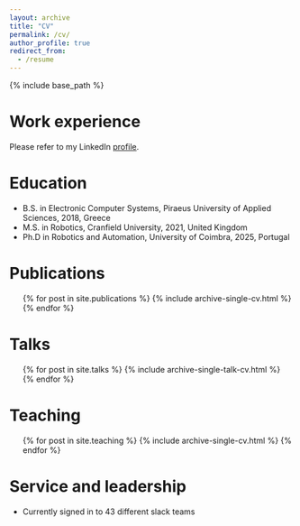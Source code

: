 ```yaml
---
layout: archive
title: "CV"
permalink: /cv/
author_profile: true
redirect_from:
  - /resume
---
```


{% include base_path %}

Work experience
======
Please refer to my LinkedIn [profile](https://www.linkedin.com/in/panagiotis-karfakis-981001b7/).

Education
======
* B.S. in Electronic Computer Systems, Piraeus University of Applied Sciences, 2018, Greece
* M.S. in Robotics, Cranfield University, 2021, United Kingdom
* Ph.D in Robotics and Automation, University of Coimbra, 2025, Portugal 

Publications
======
  <ul>{% for post in site.publications %}
    {% include archive-single-cv.html %}
  {% endfor %}</ul>
  
Talks
======
  <ul>{% for post in site.talks %}
    {% include archive-single-talk-cv.html %}
  {% endfor %}</ul>
  
Teaching
======
  <ul>{% for post in site.teaching %}
    {% include archive-single-cv.html %}
  {% endfor %}</ul>
  
Service and leadership
======
* Currently signed in to 43 different slack teams
